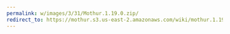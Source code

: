 ```yaml
---
permalink: w/images/3/31/Mothur.1.19.0.zip/
redirect_to: https://mothur.s3.us-east-2.amazonaws.com/wiki/mothur.1.19.0.zip
---
```


